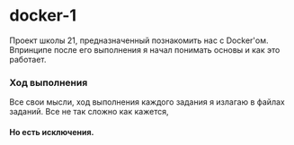# docker-1

Проект школы 21, предназначенный познакомить нас с Docker'ом. Впринципе после его выполнения я начал понимать основы и как это работает.

### Ход выполнения

Все свои мысли, ход выполнения каждого задания я излагаю в файлах заданий. Все не так сложно как кажется, 
#### Но есть исключения.
